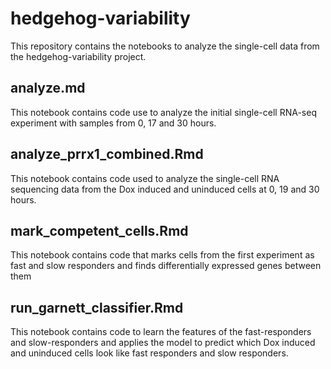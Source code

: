 # hedgehog-variability


This repository contains the notebooks to analyze the single-cell data from the hedgehog-variability project.


## analyze.md

This notebook contains code use to analyze the initial single-cell RNA-seq experiment with samples from 0, 17 and 30 hours.

## analyze_prrx1_combined.Rmd

This notebook contains code used to analyze the single-cell RNA sequencing data from the Dox induced and uninduced cells at 0, 19 and 30 hours.

## mark_competent_cells.Rmd

This notebook contains code that marks cells from the first experiment as fast and slow responders and finds differentially expressed genes between them

## run_garnett_classifier.Rmd 

This notebook contains code to learn the features of the fast-responders and slow-responders and applies the model to predict which Dox induced and uninduced cells look like fast responders and slow responders.
